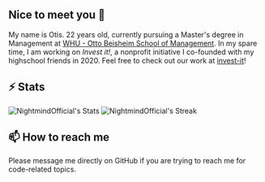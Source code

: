 ## Nice to meet you 👋

My name is Otis. 22 years old, currently pursuing a Master's degree in Management at [WHU - Otto Beisheim School of Management](https://whu.edu). In my spare time, I am working on _Invest it!_, a nonprofit initiative I co-founded with my highschool friends in 2020. Feel free to check out our work at [invest-it](https://github.com/invest-it/linum)!

<!--
**NightmindOfficial/NightmindOfficial** is a ✨ _special_ ✨ repository because its `README.md` (this file) appears on your GitHub profile.

Here are some ideas to get you started:

- 🔭 I’m currently working on ...
- 🌱 I’m currently learning ...
- 👯 I’m looking to collaborate on ...
- 🤔 I’m looking for help with ...
- 💬 Ask me about ...
- 📫 How to reach me: ...
- 😄 Pronouns: ...
- ⚡ Fun fact: ...
-->

## ⚡ Stats

![NightmindOfficial's Stats](https://github-readme-stats.vercel.app/api?username=NightmindOfficial&theme=vue-dark&show_icons=true&hide_border=true&count_private=true) ![NightmindOfficial's Streak](https://github-readme-streak-stats.herokuapp.com/?user=NightmindOfficial&theme=vue-dark&hide_border=true)

## 📫 How to reach me

Please message me directly on GitHub if you are trying to reach me for code-related topics.
